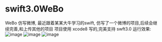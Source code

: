 # swift3.0WeBo
WeBo
仿写微博, 最近跟着某某大牛学习的swift, 仿写了一个微博的项目,后续会继续完善,和上传其他的项目 项目使用 xcode8 写的,完美支持 swft3.0 运行效果:
![image](https://raw.githubusercontent.com/SummerHH/img-folder/master/1.gif)
![image](https://github.com/SummerHH/img-folder/2.gif)
![image](https://github.com/SummerHH/img-folder/3.gif)
